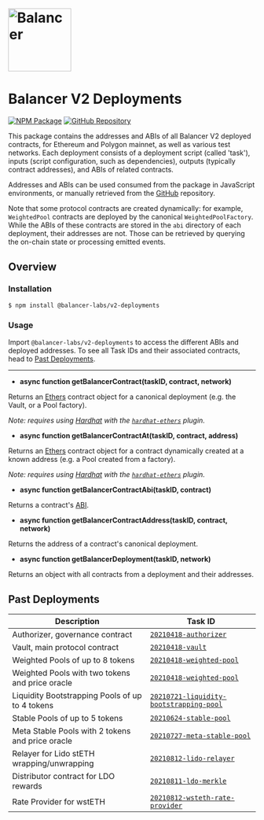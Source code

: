 # <img src="../../logo.svg" alt="Balancer" height="128px">

# Balancer V2 Deployments

[![NPM Package](https://img.shields.io/npm/v/@balancer-labs/v2-deployments.svg)](https://www.npmjs.org/package/@balancer-labs/v2-deployments)
[![GitHub Repository](https://img.shields.io/badge/github-deployments-lightgrey?logo=github)](https://github.com/balancer-labs/balancer-v2-monorepo/tree/deployments-latest/pkg/deployments)

This package contains the addresses and ABIs of all Balancer V2 deployed contracts, for Ethereum and Polygon mainnet, as well as various test networks. Each deployment consists of a deployment script (called 'task'), inputs (script configuration, such as dependencies), outputs (typically contract addresses), and ABIs of related contracts.

Addresses and ABIs can be used consumed from the package in JavaScript environments, or manually retrieved from the [GitHub](https://github.com/balancer-labs/balancer-v2-monorepo/tree/deployments-latest/pkg/deployments) repository.

Note that some protocol contracts are created dynamically: for example, `WeightedPool` contracts are deployed by the canonical `WeightedPoolFactory`. While the ABIs of these contracts are stored in the `abi` directory of each deployment, their addresses are not. Those can be retrieved by querying the on-chain state or processing emitted events.

## Overview

### Installation

```console
$ npm install @balancer-labs/v2-deployments
```

### Usage

Import `@balancer-labs/v2-deployments` to access the different ABIs and deployed addresses. To see all Task IDs and their associated contracts, head to [Past Deployments](#past-deployments).

---

- **async function getBalancerContract(taskID, contract, network)**

Returns an [Ethers](https://docs.ethers.io/v5/) contract object for a canonical deployment (e.g. the Vault, or a Pool factory).

_Note: requires using [Hardhat](https://hardhat.org/) with the [`hardhat-ethers`](https://hardhat.org/plugins/nomiclabs-hardhat-ethers.html) plugin._

- **async function getBalancerContractAt(taskID, contract, address)**

Returns an [Ethers](https://docs.ethers.io/v5/) contract object for a contract dynamically created at a known address (e.g. a Pool created from a factory).

_Note: requires using [Hardhat](https://hardhat.org/) with the [`hardhat-ethers`](https://hardhat.org/plugins/nomiclabs-hardhat-ethers.html) plugin._

- **async function getBalancerContractAbi(taskID, contract)**

Returns a contract's [ABI](https://docs.soliditylang.org/en/latest/abi-spec.html).

- **async function getBalancerContractAddress(taskID, contract, network)**

Returns the address of a contract's canonical deployment.

- **async function getBalancerDeployment(taskID, network)**

Returns an object with all contracts from a deployment and their addresses.

## Past Deployments

| Description                                      | Task ID                                                                                  |
| ------------------------------------------------ | ---------------------------------------------------------------------------------------- |
| Authorizer, governance contract                  | [`20210418-authorizer`](./tasks/20210418-authorizer)                                     |
| Vault, main protocol contract                    | [`20210418-vault`](./tasks/20210418-vault)                                               |
| Weighted Pools of up to 8 tokens                 | [`20210418-weighted-pool`](./tasks/20210418-weighted-pool)                               |
| Weighted Pools with two tokens and price oracle  | [`20210418-weighted-pool`](./tasks/20210418-weighted-pool)                               |
| Liquidity Bootstrapping Pools of up to 4 tokens  | [`20210721-liquidity-bootstrapping-pool`](./tasks/20210721-liquidity-bootstrapping-pool) |
| Stable Pools of up to 5 tokens                   | [`20210624-stable-pool`](./tasks/20210624-stable-pool)                                   |
| Meta Stable Pools with 2 tokens and price oracle | [`20210727-meta-stable-pool`](./tasks/20210727-meta-stable-pool)                         |
| Relayer for Lido stETH wrapping/unwrapping       | [`20210812-lido-relayer`](./tasks/20210812-lido-relayer)                                 |
| Distributor contract for LDO rewards             | [`20210811-ldo-merkle`](./tasks/20210811-ldo-merkle)                                     |
| Rate Provider for wstETH                         | [`20210812-wsteth-rate-provider`](./tasks/20210812-wsteth-rate-provider)                 |
